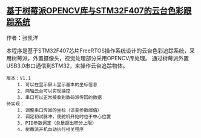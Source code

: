 ## [基于树莓派OPENCV库与STM32F407的云台色彩跟踪系统](https://github.com/ZimoLoveShuang/auto-submit/tree/ruoli)
作者：张凯洋

本程序是基于STM32F407芯片FreeRTOS操作系统设计的云台色彩追踪系统，采用树莓派，外置摄像头，视觉处理部分采用OPENCV库处理。
通过树莓派外置USB3.0串口通信到STM32，来操作云台追踪物体。


    版本：V1.1
        1. 可以在显示屏上显示基本的坐标信息
        2. 两轴云台可以实现操控
        3. 串口可以正常接收到数码派传回的数据
    待实现：
        1. 调整串口传回的坐标（该变参数阈值）
        2. 调定初试脉冲，使舵机开始时位于中心位置
        3. PID参数调定（总是超出积分上限）
        4. 树莓派开机自动执行相关程序

